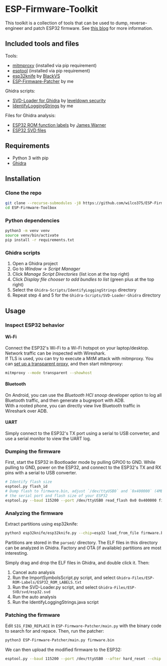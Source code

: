 # ESP-Firmware-Toolkit
This toolkit is a collection of tools that can be used to dump, reverse-engineer and patch ESP32 firmware. See [this blog](https://medium.com/@wilcovanbeijnum/tutorial-hacking-and-patching-firmware-of-esp32-based-iot-devices-c12ba71a6522) for more information.

## Included tools and files
Tools:
- [mitmproxy](https://mitmproxy.org/) (installed via pip requirement)
- [esptool](https://github.com/espressif/esptool) (installed via pip requirement)
- [esp32knife](https://github.com/BlackVS/esp32knife) by [BlackVS](https://github.com/BlackVS)
- [ESP-Firmware-Patcher](https://github.com/wilco375/ESP-Firmware-Patcher) by me

Ghidra scripts:
- [SVD-Loader for Ghidra](https://github.com/leveldown-security/SVD-Loader-Ghidra) by [leveldown security](https://github.com/leveldown-security)
- [IdentifyLoggingStrings](https://gist.github.com/wilco375/0bd75cd8303b8e0c3b0189b0a0622f08) by me

Files for Ghidra analysis:
- [ESP32 ROM function labels](https://gist.github.com/jmswrnr/3095b39f8b1f3631489a5db75a275875) by [James Warner](https://github.com/jmswrnr)
- [ESP32 SVD files](https://github.com/espressif/svd)

## Requirements
- Python 3 with pip
- [Ghidra](https://github.com/NationalSecurityAgency/ghidra/releases/latest)

## Installation
### Clone the repo
```bash
git clone --recurse-submodules -j8 https://github.com/wilco375/ESP-Firmware-Toolbox.git
cd ESP-Firmware-Toolbox
```

### Python dependencies
```bash
python3 -m venv venv
source venv/bin/activate
pip install -r requirements.txt
```

### Ghidra scripts
1. Open a Ghidra project
2. Go to _Window_ -> _Script Manager_
3. Click _Manage Script Directories_ (list icon at the top right)
4. Click _Display file chooser to add bundles to list_ (green plus at the top right)
5. Select the `Ghidra-Scripts/IdentifyLoggingStrings` directory
6. Repeat step 4 and 5 for the `Ghidra-Scripts/SVD-Loader-Ghidra` directory

## Usage
### Inspect ESP32 behavior
#### Wi-Fi
Connect the ESP32's Wi-Fi to a Wi-Fi hotspot on your laptop/desktop.  
Network traffic can be inspected with Wireshark.  
If TLS is used, you can try to execute a MitM attack with mitmproxy.
You can [set up a transparent proxy](https://docs.mitmproxy.org/stable/howto-transparent/), and then start mitmproxy:
```bash
mitmproxy --mode transparent --showhost
```

#### Bluetooth
On Android, you can use the _Bluetooth HCI snoop_ developer option to log all Bluetooth traffic, and then generate a bugreport with ADB.  
With a rooted phone, you can directly view live Bluetooth traffic in Wireshark over ADB.

#### UART
Simply connect to the ESP32's TX port using a serial to USB converter, and use a serial monitor to view the UART log.

### Dumping the firmware
First, start the ESP32 in Bootloader mode by pulling GPIO0 to GND. While pulling to GND, power on the ESP32, and connect to the ESP32's 
TX and RX pins with a serial to USB converter.
```bash
# Identify flash size
esptool.py flash_id
# Dump flash to firmware.bin, adjust `/dev/ttyUSB0` and `0x400000` (4MB) based on
# the serial port and flash size of your ESP32
esptool.py --baud 115200 --port /dev/ttyUSB0 read_flash 0x0 0x400000 firmware.bin
```

### Analyzing the firmware
Extract partitions using esp32knife:
```bash
python3 esp32knife/esp32knife.py --chip=esp32 load_from_file firmware.bin
```
Partitions are stored in the `parsed/` directory. The ELF files in this directory can be analyzed in Ghidra. 
Factory and OTA (if available) partitions are most interesting.

Simply drag and drop the ELF files in Ghidra, and double click it. Then:
1. Cancel auto analysis
2. Run the ImportSymbolsScript.py script, and select `Ghidra-Files/ESP-ROM-Labels/ESP32_ROM_LABELS.txt`
3. Run the SVD-Loader.py script, and select `Ghidra-Files/ESP-SVD/svd/esp32.svd`
4. Run the auto analysis
5. Run the IdentifyLoggingStrings.java script

### Patching the firmware
Edit `SIG_FIND_REPLACE` in `ESP-Firmware-Patcher/main.py` with the binary code to search for and repace. Then, run the patcher:
```bash
python3 ESP-Firmware-Patcher/main.py firmware.bin
```

We can then upload the modified firmware to the ESP32:
```bash
esptool.py --baud 115200 --port /dev/ttyUSB0 --after hard_reset --chip esp32 write_flash --flash_mode dio --flash_size detect --flash_freq 40m 0x0 firmware-patched.bin 
```
